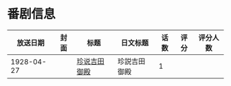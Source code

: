 # 番剧信息

|放送日期|封面|标题|日文标题|话数|评分|评分人数|
|---|---|---|---|---|---|---|
|1928-04-27||[珍说吉田御殿](https://bangumi.tv/subject/259012)|珍説吉田御殿|1|||
